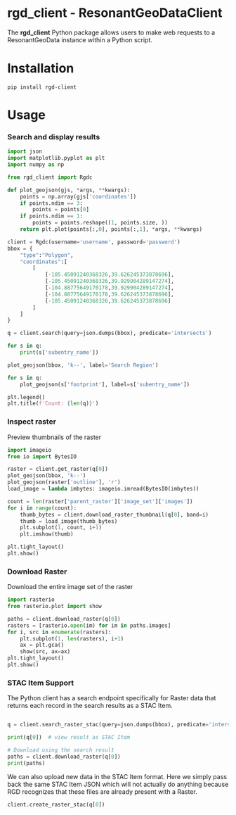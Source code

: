 # rgd_client - ResonantGeoDataClient

The **rgd_client** Python package allows users to make web requests to a ResonantGeoData instance within a Python script.


# Installation
```
pip install rgd-client
```

# Usage
### Search and display results
```python
import json
import matplotlib.pyplot as plt
import numpy as np

from rgd_client import Rgdc

def plot_geojson(gjs, *args, **kwargs):
    points = np.array(gjs['coordinates'])
    if points.ndim == 3:
        points = points[0]
    if points.ndim == 1:
        points = points.reshape((1, points.size, ))
    return plt.plot(points[:,0], points[:,1], *args, **kwargs)

client = Rgdc(username='username', password='password')
bbox = {
    "type":"Polygon",
    "coordinates":[
        [
            [-105.45091240368326,39.626245373878696],
            [-105.45091240368326,39.929904289147274],
            [-104.88775649170178,39.929904289147274],
            [-104.88775649170178,39.626245373878696],
            [-105.45091240368326,39.626245373878696]
        ]
    ]
}

q = client.search(query=json.dumps(bbox), predicate='intersects')

for s in q:
    print(s['subentry_name'])

plot_geojson(bbox, 'k--', label='Search Region')

for s in q:
    plot_geojson(s['footprint'], label=s['subentry_name'])

plt.legend()
plt.title(f'Count: {len(q)}')
```

### Inspect raster

Preview thumbnails of the raster

```python
import imageio
from io import BytesIO

raster = client.get_raster(q[0])
plot_geojson(bbox, 'k--')
plot_geojson(raster['outline'], 'r')
load_image = lambda imbytes: imageio.imread(BytesIO(imbytes))

count = len(raster['parent_raster']['image_set']['images'])
for i in range(count):
    thumb_bytes = client.download_raster_thumbnail(q[0], band=i)
    thumb = load_image(thumb_bytes)
    plt.subplot(1, count, i+1)
    plt.imshow(thumb)

plt.tight_layout()
plt.show()
```

### Download Raster

Download the entire image set of the raster

```python
import rasterio
from rasterio.plot import show

paths = client.download_raster(q[0])
rasters = [rasterio.open(im) for im in paths.images]
for i, src in enumerate(rasters):
    plt.subplot(1, len(rasters), i+1)
    ax = plt.gca()
    show(src, ax=ax)
plt.tight_layout()
plt.show()
```


### STAC Item Support

The Python client has a search endpoint specifically for Raster data that
returns each record in the search results as a STAC Item.

```py

q = client.search_raster_stac(query=json.dumps(bbox), predicate='intersects')

print(q[0])  # view result as STAC Item

# Download using the search result
paths = client.download_raster(q[0])
print(paths)

```

We can also upload new data in the STAC Item format. Here we simply pass back
the same STAC Item JSON which will not actually do anything because RGD
recognizes that these files are already present with a Raster.

```py
client.create_raster_stac(q[0])
```
